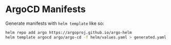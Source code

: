 # ArgoCD Manifests

Generate manifests with `helm template` like so:

```bash
helm repo add argo https://argoproj.github.io/argo-helm
helm template argocd argo/argo-cd -f helm/values.yaml > generated.yaml
```
